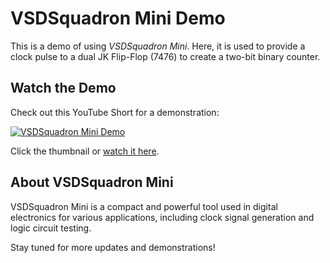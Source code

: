 # VSDSquadron Mini Demo  

This is a demo of using *VSDSquadron Mini*. Here, it is used to provide a clock pulse to a dual JK Flip-Flop (7476) to create a two-bit binary counter.  

## Watch the Demo  
Check out this YouTube Short for a demonstration:  

[![VSDSquadron Mini Demo](https://img.youtube.com/vi/snWEL1ch8_8/0.jpg)](https://youtube.com/shorts/snWEL1ch8_8?si=sKUklBa2o8pkIlM4)  

Click the thumbnail or [watch it here](https://youtube.com/shorts/snWEL1ch8_8?si=sKUklBa2o8pkIlM4).  

## About VSDSquadron Mini  
VSDSquadron Mini is a compact and powerful tool used in digital electronics for various applications, including clock signal generation and logic circuit testing.  

Stay tuned for more updates and demonstrations!
